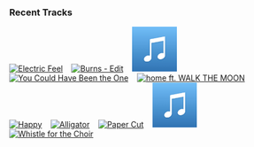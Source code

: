 ### Recent Tracks
[<img src='https://lastfm.freetls.fastly.net/i/u/300x300/996e2f00e3b7aeaca4748aed1d3bb1e3.png' width='16%' height='16%' alt='Electric Feel'>](https://www.last.fm/music/mgmt/_/electric%2bfeel)&nbsp;&nbsp;&nbsp;&nbsp;[<img src='https://lastfm.freetls.fastly.net/i/u/300x300/029ce00683c28b81727529501ead3955.png' width='16%' height='16%' alt='Burns - Edit'>](https://www.last.fm/music/george%2bfitzgerald/_/burns%2b-%2bedit)&nbsp;&nbsp;&nbsp;&nbsp;[<img src='https://github.com/atfinke/atfinke/blob/master/placeholder.jpeg?raw=true' width='16%' height='16%' alt='RECIPE'>](https://www.last.fm/music/wild%2bparty/_/recipe)&nbsp;&nbsp;&nbsp;&nbsp;[<img src='https://lastfm.freetls.fastly.net/i/u/300x300/8b21fabdad736d2963cda04b59fff0e1.png' width='16%' height='16%' alt='You Could Have Been the One'>](https://www.last.fm/music/coasts/_/you%2bcould%2bhave%2bbeen%2bthe%2bone)&nbsp;&nbsp;&nbsp;&nbsp;[<img src='https://lastfm.freetls.fastly.net/i/u/300x300/187d7db7246b62070d302d00e7e23336.png' width='16%' height='16%' alt='home ft. WALK THE MOON'>](https://www.last.fm/music/morgxn/_/home%2bft.%2bwalk%2bthe%2bmoon)&nbsp;&nbsp;&nbsp;&nbsp;<br>[<img src='https://lastfm.freetls.fastly.net/i/u/300x300/3df3a54ae079f09d408ec9198bb009e3.png' width='16%' height='16%' alt='Happy'>](https://www.last.fm/music/oh%2bwonder/_/happy)&nbsp;&nbsp;&nbsp;&nbsp;[<img src='https://lastfm.freetls.fastly.net/i/u/300x300/fdc6d82c20e52c292e7e1dd038706077.png' width='16%' height='16%' alt='Alligator'>](https://www.last.fm/music/of%2bmonsters%2band%2bmen/_/alligator)&nbsp;&nbsp;&nbsp;&nbsp;[<img src='https://lastfm.freetls.fastly.net/i/u/300x300/38d388da528b0beda5727bf30a75ea0f.png' width='16%' height='16%' alt='Paper Cut'>](https://www.last.fm/music/sophie%2bsimmons/_/paper%2bcut)&nbsp;&nbsp;&nbsp;&nbsp;[<img src='https://github.com/atfinke/atfinke/blob/master/placeholder.jpeg?raw=true' width='16%' height='16%' alt='Insincere'>](https://www.last.fm/music/smallpools/_/insincere)&nbsp;&nbsp;&nbsp;&nbsp;[<img src='https://lastfm.freetls.fastly.net/i/u/300x300/8ea4dad3c3614770bca41a29c2e53b3d.png' width='16%' height='16%' alt='Whistle for the Choir'>](https://www.last.fm/music/the%2bfratellis/_/whistle%2bfor%2bthe%2bchoir)&nbsp;&nbsp;&nbsp;&nbsp;<br>